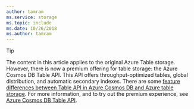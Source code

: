 ```yaml
---
author: tamram
ms.service: storage
ms.topic: include
ms.date: 10/26/2018
ms.author: tamram
---
```

> [!TIP]
> The content in this article applies to the original Azure Table storage. However, there is now a premium offering for table storage: the Azure Cosmos DB Table API. This API offers throughput-optimized tables, global distribution, and automatic secondary indexes. There are some [feature differences between Table API in Azure Cosmos DB and Azure table storage](../articles/cosmos-db/table-api-faq.md#table-api-vs-table-storage). For more information, and to try out the premium experience, see [Azure Cosmos DB Table API](https://aka.ms/premiumtables). 
>

